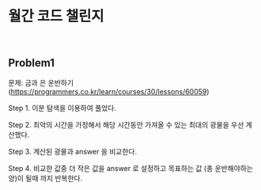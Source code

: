 # 월간 코드 챌린지 <br/><br/>

## Problem1

문제: 금과 은 운반하기 (https://programmers.co.kr/learn/courses/30/lessons/60059)

Step 1. 이분 탐색을 이용하여 풀었다.

Step 2. 최악의 시간을 가정해서 해당 시간동안 가져올 수 있는 최대의 광물을 우선 계산했다.

Step 3. 계산된 광물과 answer 을 비교한다.

Step 4. 비교한 값중 더 작은 값을 answer 로 설정하고 목표하는 값 (총 운반해야하는 양)이 될때 까지 반복한다.



